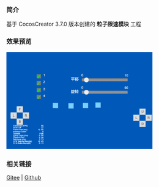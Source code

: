 ### 简介
基于 CocosCreator 3.7.0 版本创建的 **粒子限速模块** 工程

### 效果预览
![image](../../../gif/202203/2022030538.gif)

### 相关链接
[Gitee](https://gitee.com/mirrors_cocos-creator/test-cases-3d/blob/v3.0/assets/cases/particle) | [Github](https://github.com/cocos-creator/test-cases-3d/blob/v3.0/assets/cases/particle)